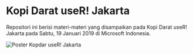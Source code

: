 # Kopi Darat useR! Jakarta

Repositori ini berisi materi-materi yang disampaikan pada Kopi Darat useR! Jakarta pada Sabtu, 19 Januari 2019 di Microsoft Indonesia.



![Poster Kopdar useR! Jakarta]()
